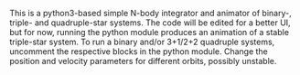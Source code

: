 This is a python3-based simple N-body integrator and animator of binary-, triple- and quadruple-star systems. The code will be edited for a better UI, but for now, running the python module produces an animation of a stable triple-star system. To run a binary and/or 3+1/2+2 quadruple systems, uncomment the respective blocks in the python module. Change the position and velocity parameters for different orbits, possibly unstable.
